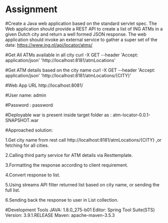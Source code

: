 # Assignment
#Create a Java web application based on the standard servlet spec.
The Web application should provide a REST API to create a list of ING ATMs in a given Dutch city and return a well formed JSON response.
The web application should invoke an external service to gather a super set of the data: https://www.ing.nl/api/locator/atms/



#Get All ATMs available in all city
curl -X GET --header 'Accept: application/json' 'http://localhost:8181/atmLocations'

#Get ATM details based on the city name
curl -X GET --header 'Accept: application/json' 'http://localhost:8181/atmLocations/{CITY}'

#Web App URL
http://localhost:8081/

#User name: admin

#Password : password

#Deployable war is present inside target folder as : atm-locator-0.0.1-SNAPSHOT.war

#Approached solution:

1.Get city name from rest call http://localhost:8181/atmLocations/{CITY} ,or fetching for all cities.

2.Calling third party service for ATM details via Resttemplate.

3.Formatting the response according to client requirement.

4.Convert response to list.

5.Using streams API filter returned list based on city name, or sending the full list.

6.Sending back the response to user in List collection.

#Development Tools
JAVA: 1.8.0_275-b01 Editor: Spring Tool Suite(STS) Version: 3.9.1.RELEASE Maven: apache-maven-3.5.3

